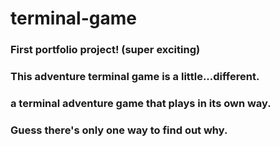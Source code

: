 # terminal-game

### First portfolio project! (super exciting)
### This adventure terminal game is a little...different.
### a terminal adventure game that plays in its own way.
### Guess there's only one way to find out why.

